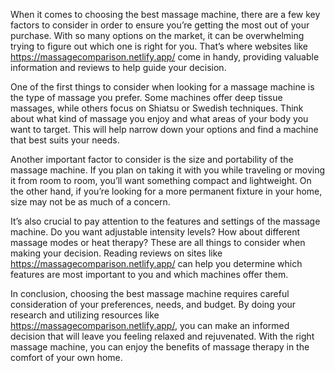 When it comes to choosing the best massage machine, there are a few key factors to consider in order to ensure you’re getting the most out of your purchase. With so many options on the market, it can be overwhelming trying to figure out which one is right for you. That’s where websites like https://massagecomparison.netlify.app/ come in handy, providing valuable information and reviews to help guide your decision.

One of the first things to consider when looking for a massage machine is the type of massage you prefer. Some machines offer deep tissue massages, while others focus on Shiatsu or Swedish techniques. Think about what kind of massage you enjoy and what areas of your body you want to target. This will help narrow down your options and find a machine that best suits your needs.

Another important factor to consider is the size and portability of the massage machine. If you plan on taking it with you while traveling or moving it from room to room, you’ll want something compact and lightweight. On the other hand, if you’re looking for a more permanent fixture in your home, size may not be as much of a concern.

It’s also crucial to pay attention to the features and settings of the massage machine. Do you want adjustable intensity levels? How about different massage modes or heat therapy? These are all things to consider when making your decision. Reading reviews on sites like https://massagecomparison.netlify.app/ can help you determine which features are most important to you and which machines offer them.

In conclusion, choosing the best massage machine requires careful consideration of your preferences, needs, and budget. By doing your research and utilizing resources like https://massagecomparison.netlify.app/, you can make an informed decision that will leave you feeling relaxed and rejuvenated. With the right massage machine, you can enjoy the benefits of massage therapy in the comfort of your own home.